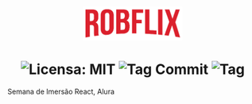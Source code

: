 <h1 align="center">
  <img src="https://github.com/rob-ec/robflix/blob/master/src/logo.png" alt="Robflix" width="200px"><br/><br/>
  <img src="https://img.shields.io/github/license/rob-ec/robflix?style=flat-square" alt="Licensa: MIT"/>
  <img src="https://img.shields.io/github/last-commit/rob-ec/robflix?style=flat-square" alt="Tag Commit"/>
  <img src="https://img.shields.io/github/v/tag/rob-ec/robflix?style=flat-square" alt="Tag"/>
</h1>
<p>Semana de Imersão React, Alura</p>
